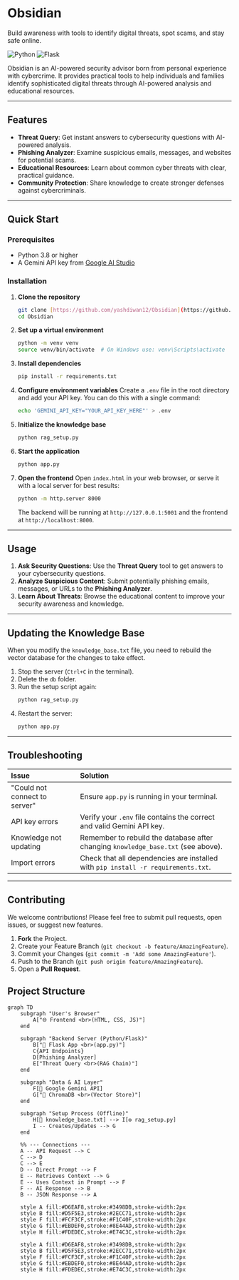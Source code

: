# Obsidian
Build awareness with tools to identify digital threats, spot scams, and stay safe online.

![Python](https://img.shields.io/badge/Python-3.8%2B-blue)
![Flask](https://img.shields.io/badge/Flask-2.3.3-green)

Obsidian is an AI-powered security advisor born from personal experience with cybercrime. It provides practical tools to help individuals and families identify sophisticated digital threats through AI-powered analysis and educational resources.

---

## Features

* **Threat Query**: Get instant answers to cybersecurity questions with AI-powered analysis.
* **Phishing Analyzer**: Examine suspicious emails, messages, and websites for potential scams.
* **Educational Resources**: Learn about common cyber threats with clear, practical guidance.
* **Community Protection**: Share knowledge to create stronger defenses against cybercriminals.

---

##  Quick Start

### Prerequisites

* Python 3.8 or higher
* A Gemini API key from [Google AI Studio](https://aistudio.google.com/)

### Installation

1.  **Clone the repository**
    ```bash
    git clone [https://github.com/yashdiwan12/Obsidian](https://github.com/yashdiwan12/Obsidian)
    cd Obsidian
    ```

2.  **Set up a virtual environment**
    ```bash
    python -m venv venv
    source venv/bin/activate  # On Windows use: venv\Scripts\activate
    ```

3.  **Install dependencies**
    ```bash
    pip install -r requirements.txt
    ```

4.  **Configure environment variables**
    Create a `.env` file in the root directory and add your API key. You can do this with a single command:
    ```bash
    echo 'GEMINI_API_KEY="YOUR_API_KEY_HERE"' > .env
    ```

5.  **Initialize the knowledge base**
    ```bash
    python rag_setup.py
    ```

6.  **Start the application**
    ```bash
    python app.py
    ```

7.  **Open the frontend**
    Open `index.html` in your web browser, or serve it with a local server for best results:
    ```bash
    python -m http.server 8000
    ```
    The backend will be running at `http://127.0.0.1:5001` and the frontend at `http://localhost:8000`.

---

## Usage

1.  **Ask Security Questions**: Use the **Threat Query** tool to get answers to your cybersecurity questions.
2.  **Analyze Suspicious Content**: Submit potentially phishing emails, messages, or URLs to the **Phishing Analyzer**.
3.  **Learn About Threats**: Browse the educational content to improve your security awareness and knowledge.

---



##  Updating the Knowledge Base

When you modify the `knowledge_base.txt` file, you need to rebuild the vector database for the changes to take effect.

1.  Stop the server (`Ctrl+C` in the terminal).
2.  Delete the `db` folder.
3.  Run the setup script again:
    ```bash
    python rag_setup.py
    ```
4.  Restart the server:
    ```bash
    python app.py
    ```

---

## Troubleshooting

| Issue                         | Solution                                                                         |
| :---------------------------- | :------------------------------------------------------------------------------- |
| "Could not connect to server" | Ensure `app.py` is running in your terminal.                                     |
| API key errors                | Verify your `.env` file contains the correct and valid Gemini API key.             |
| Knowledge not updating        | Remember to rebuild the database after changing `knowledge_base.txt` (see above). |
| Import errors                 | Check that all dependencies are installed with `pip install -r requirements.txt`.  |


---

## Contributing

We welcome contributions! Please feel free to submit pull requests, open issues, or suggest new features.

1.  **Fork** the Project.
2.  Create your Feature Branch (`git checkout -b feature/AmazingFeature`).
3.  Commit your Changes (`git commit -m 'Add some AmazingFeature'`).
4.  Push to the Branch (`git push origin feature/AmazingFeature`).
5.  Open a **Pull Request**.

##  Project Structure
```mermaid
graph TD
    subgraph "User's Browser"
        A["🌐 Frontend <br>(HTML, CSS, JS)"]
    end

    subgraph "Backend Server (Python/Flask)"
        B["🐍 Flask App <br>(app.py)"]
        C{API Endpoints}
        D[Phishing Analyzer]
        E["Threat Query <br>(RAG Chain)"]
    end

    subgraph "Data & AI Layer"
        F[🧠 Google Gemini API]
        G["💾 ChromaDB <br>(Vector Store)"]
    end

    subgraph "Setup Process (Offline)"
        H[📄 knowledge_base.txt] --> I[⚙️ rag_setup.py]
        I -- Creates/Updates --> G
    end

    %% --- Connections ---
    A -- API Request --> C
    C --> D
    C --> E
    D -- Direct Prompt --> F
    E -- Retrieves Context --> G
    E -- Uses Context in Prompt --> F
    F -- AI Response --> B
    B -- JSON Response --> A

    style A fill:#D6EAF8,stroke:#3498DB,stroke-width:2px
    style B fill:#D5F5E3,stroke:#2ECC71,stroke-width:2px
    style F fill:#FCF3CF,stroke:#F1C40F,stroke-width:2px
    style G fill:#EBDEF0,stroke:#8E44AD,stroke-width:2px
    style H fill:#FDEDEC,stroke:#E74C3C,stroke-width:2px

    style A fill:#D6EAF8,stroke:#3498DB,stroke-width:2px
    style B fill:#D5F5E3,stroke:#2ECC71,stroke-width:2px
    style F fill:#FCF3CF,stroke:#F1C40F,stroke-width:2px
    style G fill:#EBDEF0,stroke:#8E44AD,stroke-width:2px
    style H fill:#FDEDEC,stroke:#E74C3C,stroke-width:2px

